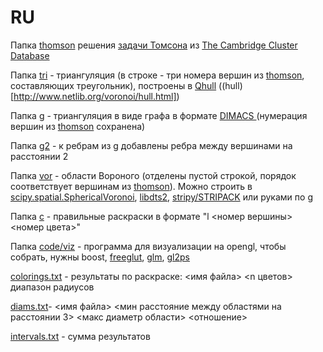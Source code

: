# RU
Папка [thomson](/thomson/) решения [задачи Томсона](https://en.wikipedia.org/wiki/Thomson_problem) из [The Cambridge Cluster Database](http://www-wales.ch.cam.ac.uk/~wales/CCD/Thomson/table.html)

Папка [tri](/tri/) - триангуляция (в строке - три номера вершин из [thomson](/thomson/), составляющих треугольник), построены в [Qhull](http://www.qhull.org/) ((hull)[http://www.netlib.org/voronoi/hull.html])

Папка [g](/g/) - триангуляция в виде графа в формате [DIMACS ](http://lcs.ios.ac.cn/~caisw/Resource/about_DIMACS_graph_format.txt) (нумерация вершин из [thomson](/thomson/) сохранена)

Папка [g2](/g2/) - к ребрам из [g](/g/) добавлены ребра между вершинами на расстоянии 2

Папка [vor](/vor/) - области Вороного (отделены пустой строкой, порядок соответствует вершинам из [thomson](/thomson/)). Можно строить в [scipy.spatial.SphericalVoronoi](https://docs.scipy.org/doc/scipy-0.18.1/reference/generated/scipy.spatial.SphericalVoronoi.html), [libdts2](https://github.com/fmi-alg/libdts2), [stripy/STRIPACK](https://github.com/underworldcode/stripy) или руками по [g](/g/)

Папка [c](/c/) - правильные раскраски в формате "l <номер вершины> <номер цвета>"

Папка [code/viz](/code/viz) - программа для визуализации на opengl, чтобы собрать, нужны boost, [freeglut](http://freeglut.sourceforge.net/), [glm](https://glm.g-truc.net/0.9.9/index.html), [gl2ps](http://geuz.org/gl2ps/)

[colorings.txt](colorings.txt) - результаты по раскраске: <имя файла> <n цветов> диапазон радиусов

[diams.txt](diams.txt)- <имя файла> <мин расстояние между областями на расстоянии 3> <макс диаметр области> <отношение>

[intervals.txt](intervals.txt) - сумма результатов


